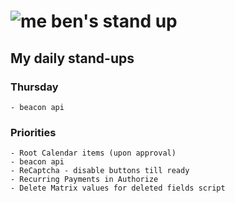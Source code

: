 # ![me](https://avatars2.githubusercontent.com/u/5232044?s=50&v=4) ben's stand up

## My daily stand-ups

### Thursday

    - beacon api
    
### Priorities 
   
    - Root Calendar items (upon approval)
    - beacon api
    - ReCaptcha - disable buttons till ready
    - Recurring Payments in Authorize
    - Delete Matrix values for deleted fields script

